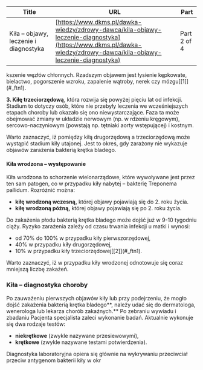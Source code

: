 | **Title**       | **URL**           | **Part**              |
|-----------------|-------------------|-----------------------|
| Kiła – objawy, leczenie i diagnostyka         | [https://www.dkms.pl/dawka-wiedzy/zdrowy-dawca/kila-objawy-leczenie-diagnostyka](https://www.dkms.pl/dawka-wiedzy/zdrowy-dawca/kila-objawy-leczenie-diagnostyka)    | Part 2 of 4          |

kszenie węzłów chłonnych. Rzadszym objawem jest łysienie kępkowate, bielactwo, pogorszenie wzroku, zapalenie wątroby, nerek czy mózgu[\[1]](#_ftn1).


**3\. Kiłę trzeciorzędową**, która rozwija się powyżej pięciu lat od infekcji. Stadium to dotyczy osób, które nie przebyły leczenia we wcześniejszych etapach choroby lub okazało się ono niewystarczające. Faza ta może obejmować zmiany w układzie nerwowym (np. w rdzeniu kręgowym), sercowo\-naczyniowym (powstają np. tętniaki aorty wstępującej) i kostnym.


Warto zaznaczyć, iż pomiędzy kiłą drugorzędową a trzeciorzędową może wystąpić stadium kiły utajonej. Jest to okres, gdy zarażony nie wykazuje objawów zarażenia bakterią krętka bladego.


#### Kiła wrodzona – występowanie


Kiła wrodzona to schorzenie wielonarządowe, które wywoływane jest przez ten sam patogen, co w przypadku kiły nabytej – bakterię Treponema pallidum. Rozróżnić można:


* **kiłę wrodzoną wczesną,** której objawy pojawiają się do 2\. roku życia.
* **kiłę wrodzoną późną,** której objawy pojawiają się po 2\. roku życia.


Do zakażenia płodu bakterią krętka bladego może dojść już w 9\-10 tygodniu ciąży. Ryzyko zarażenia zależy od czasu trwania infekcji u matki i wynosi:


* od 70% do 100% w przypadku kiły pierwszorzędowej,
* 40% w przypadku kiły drugorzędowej,
* 10% w przypadku kiły trzeciorzędowej[\[2]](#_ftn1).


Warto zaznaczyć, iż w przypadku kiły wrodzonej odnotowuje się coraz mniejszą liczbę zakażeń.


### Kiła – diagnostyka choroby


Po zauważeniu pierwszych objawów kiły lub przy podejrzeniu, że mogło dojść zakażenia bakterią krętka bladego**, należy udać się do dermatologa, wenerologa lub lekarza chorób zakaźnych.** Po zebraniu wywiadu i zbadaniu Pacjenta specjalista zaleci wykonanie badań. Aktualnie wykonuje się dwa rodzaje testów:


* **niekrętkowe** (zwykle nazywane przesiewowymi),
* **krętkowe** (zwykle nazywane testami potwierdzenia).


Diagnostyka laboratoryjna opiera się głównie na wykrywaniu przeciwciał przeciw antygenom bakterii kiły w okr